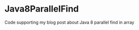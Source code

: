 Java8ParallelFind
=================

Code supporting my blog post about Java 8 parallel find in array
